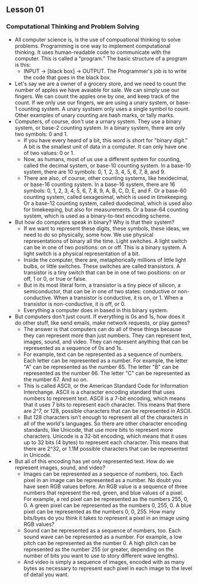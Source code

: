 ## Lesson 01

### Computational Thinking and Problem Solving
- All computer science is, is the use of compuational thinking to solve problems. Programming is one way to implement computational thinking. It uses human-readable code to communicate with the computer. This is called a "program." The basic structure of a program is this:
  - INPUT -> [black box] -> OUTPUT. The Programmer's job is to write the code that goes in the black box.
- Let's say we are a owner of a grocery store, and we need to count the number of apples we have avaiable for sale. We can simply use our fingers. We can count the apples one by one, and keep track of the count. If we only use our fingers, we are using a unary system, or base-1 counting system. A unary systsem only uses a single symbol to count. Other examples of unary counting are hash marks, or tally marks.
- Computers, of course, don't use a urnary system. They use a binary system, or base-2 counting system. In a binary system, there are only two symbols: 0 and 1.
  - If you have every heard of a bit, this word is short for "binary digit." A bit is the smallest unit of data in a computer. It can only have one of two values: 0 or 1.
  - Now, as humans, most of us use a different system for counting, called the decimal system, or base-10 counting system. In a base-10 system, there are 10 symbols: 0, 1, 2, 3, 4, 5, 6, 7, 8, and 9.
  - There are also, of course, other counting systems, like hexidecimal, or base-16 counting system. In a base-16 system, there are 16 symbols: 0, 1, 2, 3, 4, 5, 6, 7, 8, 9, A, B, C, D, E, and F. Or a base-60 counting system, called sexagesimal, which is used in timekeeping. Or a base-12 counting system, called duodecimal, which is used also for timekeeping, but also for measurements. Or a base-64 counting system, which is used as a binary-to-text encoding scheme.
- But how do computers speak in binary? Why is that their system?
  - If we want to represent these digits, these symbols, these ideas, we need to do so physically, some how. We use physical representations of binary all the time. Light switches. A light switch can be in one of two positions: on or off. This is a binary system. A light switch is a physical representation of a bit.
  - Inside the computer, there are, metaphorically millions of little light bulbs, or little switches. These switches are called transistors. A transistor is a tiny switch that can be in one of two positions: on or off, 1 or 0, or true or false.
  - But in its most literal form, a transistor is a tiny piece of silicon, a semiconductor, that can be in one of two states: conductive or non-conductive. When a transistor is conductive, it is on, or 1. When a transistor is non-conductive, it is off, or 0.
  - Everything a computer does in based in this binary system.
- But computers don't just count. If everything is 0s and 1s, how does it do other stuff, like send emails, make network requests, or play games?
  - The answer is that computers can do all of these things because they can represent more than just numbers. They can represent text, images, sound, and video. They can represent anything that can be represented as a sequence of 0s and 1s.
  - For example, text can be represented as a sequence of numbers. Each letter can be represented as a number. For example, the letter "A" can be represented as the number 65. The letter "B" can be represented as the number 66. The letter "C" can be represented as the number 67. And so on.
  - This is called ASCII, or the American Standard Code for Information Interchange. ASCII is a character encoding standard that uses numbers to represent text. ASCII is a 7-bit encoding, which means that it uses 7 bits to represent each character. This means that there are 2^7, or 128, possible characters that can be represented in ASCII.
  - But 128 characters isn't enough to represent all of the characters in all of the world's languages. So there are other character encoding standards, like Unicode, that use more bits to represent more characters. Unicode is a 32-bit encoding, which means that it uses up to 32 bits (4 bytes) to represent each character. This means that there are 2^32, or 1.1M possible characters that can be represented in Unicode.
- But all of this encoding has yet only represented text. How do we represent images, sound, and video?
  - Images can be represented as a sequence of numbers, too. Each pixel in an image can be represented as a number. No doubt you have seen RGB values before. An RGB value is a sequence of three numbers that represent the red, green, and blue values of a pixel. For example, a red pixel can be represented as the numbers 255, 0, 0. A green pixel can be represented as the numbers 0, 255, 0. A blue pixel can be represented as the numbers 0, 0, 255. How many bits/byes do you think it takes to represent a pixel in an image using RGB values?
  - Sound can be represented as a sequence of numbers, too. Each sound wave can be represented as a number. For example, a low pitch can be represented as the number 0. A high pitch can be represented as the number 255 (or greater, depending on the number of bits you want to use to story different wave lengths).
  - And video is simply a sequence of images, encoded with as many bytes as necessary to represent each pixel in each image to the level of detail you want.